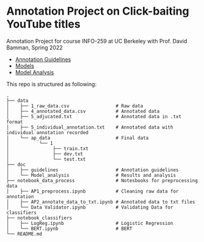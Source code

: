 # Annotation Project on Click-baiting YouTube titles
Annotation Project for course INFO-259 at UC Berkeley with Prof. David Bamman, Spring 2022
- [Annotation Guidelines](https://github.com/6shun/Annotation_Project/blob/main/docs/guidelines.pdf)
- [Models](https://github.com/6shun/Annotation_Project/tree/main/notebook_classifiers)
- [Model Analysis](https://github.com/6shun/Annotation_Project/blob/main/docs/Model_Analysis.pdf)


This repo is structured as following:

```
.
├── data                            
│    ├── 1_raw_data.csv                 # Raw data
│    ├── 4_annotated_data.csv           # Annotated data
│    ├── 5_adjucated.txt                # Annotated data in .txt format
│    ├── 5_individual_annotation.txt    # Annotated data with individual annotation recorded   
│    └── ap_data                        # Final data
│           └── 1 
│                ├── train.txt
│                ├── dev.txt
│                └── test.txt                  
├── doc                                 
│    ├── guidelines                     # Annotation guidelines
│    └── Model_analysis                 # Results and analysis
├── notebook_data_process               # Notesbooks for preprocessing data
│    ├── AP1_preprocess.ipynb           # Cleaning raw data for annotation
│    ├── AP2_annotate_data_to_txt.ipynb # Annotated data to txt files
│    └── Data Validator.ipynb           # Validating Data for classifiers
├── notebook_classifiers                
│    ├── LogReg.ipynb                   # Logistic Regression
│    └── BERT.ipynb                     # BERT
└── README.md
```